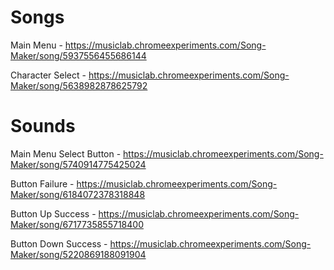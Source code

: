 # Songs

Main Menu - https://musiclab.chromeexperiments.com/Song-Maker/song/5937556455686144
  
Character Select - https://musiclab.chromeexperiments.com/Song-Maker/song/5638982878625792



# Sounds

Main Menu Select Button  - https://musiclab.chromeexperiments.com/Song-Maker/song/5740914775425024

Button Failure - https://musiclab.chromeexperiments.com/Song-Maker/song/6184072378318848

Button Up Success - https://musiclab.chromeexperiments.com/Song-Maker/song/6717735855718400

Button Down Success - https://musiclab.chromeexperiments.com/Song-Maker/song/5220869188091904
